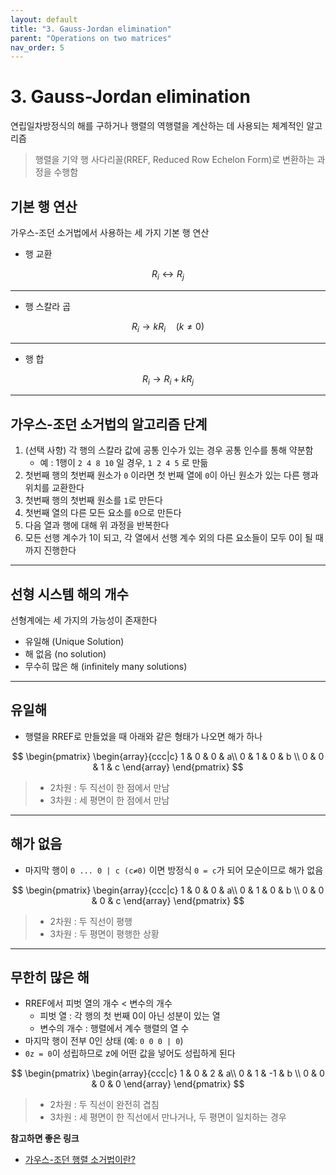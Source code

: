 ```yaml
---
layout: default
title: "3. Gauss-Jordan elimination"
parent: "Operations on two matrices"
nav_order: 5
---
```


# 3. Gauss-Jordan elimination
연립일차방정식의 해를 구하거나 행렬의 역행렬을 계산하는 데 사용되는 체계적인 알고리즘
> 행렬을 기약 행 사다리꼴(RREF, Reduced Row Echelon Form)로 변환하는 과정을 수행함

## 기본 행 연산
가우스-조던 소거법에서 사용하는 세 가지 기본 행 연산
- 행 교환

$$ R_i \leftrightarrow R_j $$

---

- 행 스칼라 곱

$$ R_i \rightarrow kR_i \quad (k \neq 0) $$

---

- 행 합

$$ R_i \rightarrow R_i + kR_j $$

---

## 가우스-조던 소거법의 알고리즘 단계
1. (선택 사항) 각 행의 스칼라 값에 공통 인수가 있는 경우 공통 인수를 통해 약분함
    - 예 : 1행이 `2 4 8 10` 일 경우, `1 2 4 5` 로 만듦
2. 첫번째 행의 첫번째 원소가 `0` 이라면 첫 번째 열에 `0`이 아닌 원소가 있는 다른 행과 위치를 교환한다
3. 첫번째 행의 첫번째 원소를 `1`로 만든다
4. 첫번째 열의 다른 모든 요소를 `0`으로 만든다
5. 다음 열과 행에 대해 위 과정을 반복한다
6. 모든 선행 계수가 1이 되고, 각 열에서 선행 계수 외의 다른 요소들이 모두 0이 될 때 까지 진행한다

---

## 선형 시스템 해의 개수
선형계에는 세 가지의 가능성이 존재한다

- 유일해 (Unique Solution)
- 해 없음 (no solution)
- 무수히 많은 해 (infinitely many solutions)

---

## 유일해 
- 행렬을 RREF로 만들었을 때 아래와 같은 형태가 나오면 해가 하나

$$
\begin{pmatrix}
\begin{array}{ccc|c}
1 & 0 & 0 & a\\
0 & 1 & 0 & b \\
0 & 0 & 1 & c
\end{array}
\end{pmatrix}
$$

> - 2차원 : 두 직선이 한 점에서 만남
> - 3차원 : 세 평면이 한 점에서 만남

---

## 해가 없음
- 마지막 행이 `0 ... 0 | c (c≠0)` 이면 방정식 `0 = c`가 되어 모순이므로 해가 없음

$$
\begin{pmatrix}
\begin{array}{ccc|c}
1 & 0 & 0 & a\\
0 & 1 & 0 & b \\
0 & 0 & 0 & c
\end{array}
\end{pmatrix}
$$

>- 2차원 : 두 직선이 평행
>- 3차원 : 두 평면이 평행한 상황

---

## 무한히 많은 해
- RREF에서 피벗 열의 개수 < 변수의 개수
  -  피벗 열 : 각 행의 첫 번째 0이 아닌 성분이 있는 열
  -  변수의 개수 : 행렬에서 계수 행렬의 열 수
- 마지막 행이 전부 0인 상태 (예: `0 0 0 | 0`)
- `0z = 0`이 성립하므로 z에 어떤 값을 넣어도 성립하게 된다

$$
\begin{pmatrix}
\begin{array}{ccc|c}
1 & 0 & 2 & a\\
0 & 1 & -1 & b \\
0 & 0 & 0 & 0
\end{array}
\end{pmatrix}
$$

>- 2차원 : 두 직선이 완전히 겹침
>- 3차원 : 세 평면이 한 직선에서 만나거나, 두 평면이 일치하는 경우

**참고하면 좋은 링크**
- [가우스-조던 행렬 소거법이란?](https://angeloyeo.github.io/2019/09/09/Gauss_Jordan.html)